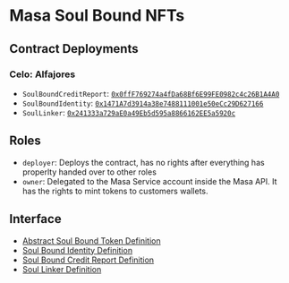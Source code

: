 # Masa Soul Bound NFTs

## Contract Deployments

### Celo: Alfajores

- `SoulBoundCreditReport`: [`0x0ffF769274a4fDa68Bf6E99FE0982c4c26B1A4A0`](https://alfajores-blockscout.celo-testnet.org/address/0x0ffF769274a4fDa68Bf6E99FE0982c4c26B1A4A0/transactions)
- `SoulBoundIdentity`: [`0x1471A7d3914a38e7488111001e50eCc29D627166`](https://alfajores-blockscout.celo-testnet.org/address/0x1471A7d3914a38e7488111001e50eCc29D627166/transactions)
- `SoulLinker`: [`0x241333a729aE0a49Eb5d595a8866162EE5a5920c`](https://alfajores-blockscout.celo-testnet.org/address/0x241333a729aE0a49Eb5d595a8866162EE5a5920c/transactions)

## Roles

- `deployer`: Deploys the contract, has no rights after everything has properlty handed over to other roles
- `owner`: Delegated to the Masa Service account inside the Masa API. It has the rights to mint tokens to customers
  wallets.

## Interface

- [Abstract Soul Bound Token Definition](docs/SoulBoundToken.md)
- [Soul Bound Identity Definition](docs/SoulBoundIdentity.md)
- [Soul Bound Credit Report Definition](docs/SoulBoundCreditReport.md)
- [Soul Linker Definition](docs/SoulLinker.md)

